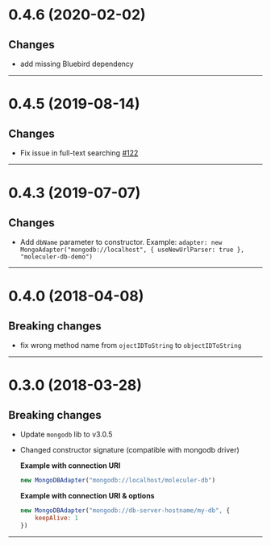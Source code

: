 <a name="0.4.6"></a>
# 0.4.6 (2020-02-02)

## Changes
- add missing Bluebird dependency

--------------------------------------------------
<a name="0.4.5"></a>
# 0.4.5 (2019-08-14)

## Changes
- Fix issue in full-text searching [#122](https://github.com/moleculerjs/moleculer-db/issues/122)

--------------------------------------------------
<a name="0.4.3"></a>
# 0.4.3 (2019-07-07)

## Changes
- Add `dbName` parameter to constructor. Example: `adapter: new MongoAdapter("mongodb://localhost", { useNewUrlParser: true }, "moleculer-db-demo")`

--------------------------------------------------
<a name="0.4.0"></a>
# 0.4.0 (2018-04-08)

## Breaking changes
- fix wrong method name from `ojectIDToString` to `objectIDToString`

--------------------------------------------------
<a name="0.3.0"></a>
# 0.3.0 (2018-03-28)

## Breaking changes
- Update `mongodb` lib to v3.0.5
- Changed constructor signature (compatible with mongodb driver)

    **Example with connection URI**
    ```js
    new MongoDBAdapter("mongodb://localhost/moleculer-db")
    ```

    **Example with connection URI & options**
    ```js
    new MongoDBAdapter("mongodb://db-server-hostname/my-db", {
        keepAlive: 1
    })
    ```

--------------------------------------------------

